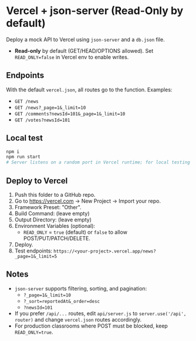 # Vercel + json-server (Read-Only by default)

Deploy a mock API to Vercel using `json-server` and a `db.json` file.
- **Read-only** by default (GET/HEAD/OPTIONS allowed). Set `READ_ONLY=false` in Vercel env to enable writes.

## Endpoints
With the default `vercel.json`, all routes go to the function. Examples:
- `GET /news`
- `GET /news?_page=1&_limit=10`
- `GET /comments?newsId=101&_page=1&_limit=10`
- `GET /votes?newsId=101`

## Local test
```bash
npm i
npm run start
# Server listens on a random port in Vercel runtime; for local testing you will see console logs.
```

## Deploy to Vercel
1. Push this folder to a GitHub repo.
2. Go to https://vercel.com → New Project → Import your repo.
3. Framework Preset: "Other".
4. Build Command: (leave empty)
5. Output Directory: (leave empty)
6. Environment Variables (optional):
   - `READ_ONLY` = `true` (default) or `false` to allow POST/PUT/PATCH/DELETE.
7. Deploy.
8. Test endpoints: `https://<your-project>.vercel.app/news?_page=1&_limit=5`

## Notes
- `json-server` supports filtering, sorting, and pagination:
  - `?_page=1&_limit=10`
  - `?_sort=reportedAt&_order=desc`
  - `?newsId=101`
- If you prefer `/api/...` routes, edit `api/server.js` to `server.use('/api', router)` and change `vercel.json` routes accordingly.
- For production classrooms where POST must be blocked, keep `READ_ONLY=true`.
